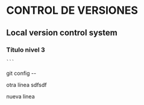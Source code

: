 # CONTROL DE VERSIONES

## Local version control system

### Título nivel 3
    ```                  
git config --  

otra línea
      sdfsdf        
              
                   
nueva linea                    